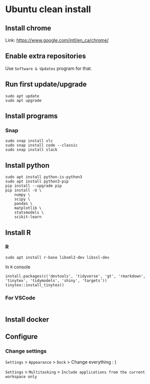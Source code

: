 # Ubuntu clean install

## Install chrome

Link: https://www.google.com/intl/en_ca/chrome/

## Enable extra repositories

Use `Software & Updates` program for that.

## Run first update/upgrade

```
sudo apt update
sudo apt upgrade
```

## Install programs

### Snap

```
sudo snap install vlc
sudo snap install code --classic
sudo snap install slack
```

## Install python

```
sudo apt install python-is-python3
sudo apt install python3-pip
pip install --upgrade pip
pip install -U \
    numpy \
    scipy \
    pandas \
    matplotlib \
    statsmodels \
    scikit-learn
```

## Install R

### R

```
sudo apt install r-base libxml2-dev libssl-dev
```

In `R` console

```
install.packages(c('devtools', 'tidyverse', 'gt', 'rmarkdown', 'tinytex', 'tidymodels', 'shiny', 'targets'))
tinytex::install_tinytex()
```

### For VSCode

```
```

## Install docker

## Configure

### Change settings

`Settings` > `Appearance` > `Dock` > Change everything : )

`Settings` > `Multitasking` > `Include applications from the current workspace only`
